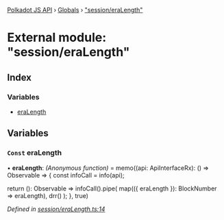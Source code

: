 [Polkadot JS API](../README.md) › [Globals](../globals.md) › ["session/eraLength"](_session_eralength_.md)

# External module: "session/eraLength"

## Index

### Variables

* [eraLength](_session_eralength_.md#const-eralength)

## Variables

### `Const` eraLength

• **eraLength**: *(Anonymous function)* =  memo((api: ApiInterfaceRx): () => Observable<BlockNumber> => {
  const infoCall = info(api);

  return (): Observable<BlockNumber> =>
    infoCall().pipe(
      map(({ eraLength }): BlockNumber => eraLength),
      drr()
    );
}, true)

*Defined in [session/eraLength.ts:14](https://github.com/polkadot-js/api/blob/fcf89d1501/packages/api-derive/src/session/eraLength.ts#L14)*
